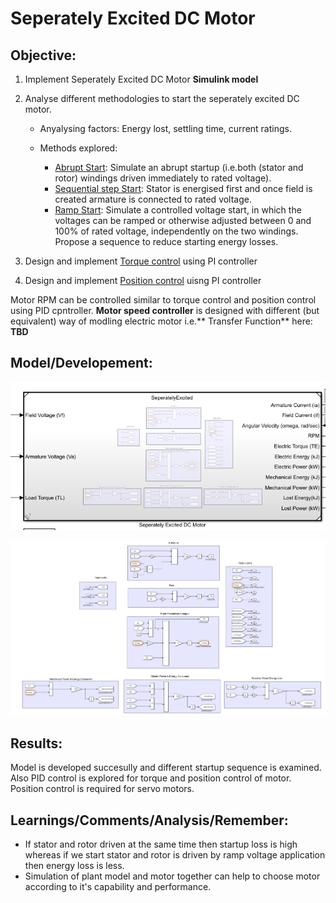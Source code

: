 # Seperately Excited DC Motor

## Objective:

1. Implement Seperately Excited DC Motor **Simulink model**
2. Analyse different methodologies to start the seperately excited DC motor.

   * Anyalysing factors: Energy lost, settling time, current ratings. 
   * Methods explored:
   
      *  [Abrupt Start](https://github.com/VishalDevnale/ControlSystem/tree/master/ElectricMachines/DC_Motors/01_SeperatelyExcitedDCMotor/01_AbruptStart): Simulate an abrupt startup (i.e.both (stator and rotor) windings driven immediately to rated voltage).
      *  [Sequential step Start](https://github.com/VishalDevnale/ControlSystem/tree/master/ElectricMachines/DC_Motors/01_SeperatelyExcitedDCMotor/02_SequentialStepStart): Stator is energised first and once field is created armature is connected to rated voltage.
      *  [Ramp Start](https://github.com/VishalDevnale/ControlSystem/tree/master/ElectricMachines/DC_Motors/01_SeperatelyExcitedDCMotor/03_RampStart): Simulate a controlled voltage start, in which the voltages can be ramped or otherwise adjusted between 0 and 100% of rated voltage, independently on the two windings. Propose a sequence to reduce starting energy losses. 

3. Design and implement [Torque control](https://github.com/VishalDevnale/ControlSystem/tree/master/ElectricMachines/DC_Motors/01_SeperatelyExcitedDCMotor/04_TorqueControl) using PI controller
4. Design and implement [Position control](https://github.com/VishalDevnale/ControlSystem/tree/master/ElectricMachines/DC_Motors/01_SeperatelyExcitedDCMotor/05_PositionControl) uisng PI controller

Motor RPM can be controlled similar to torque control and position control using PID cpntroller. **Motor speed controller** is designed with different (but equivalent) way of modling electric motor i.e.** Transfer Function** here: **TBD** 

## Model/Developement:

![Screenshot](SeperatelyExcitedDCMachine_SimulinkModel_InputOutputPort.PNG)

![Screenshot](SeperatelyExcitedDCMachine_SimulinkModel.PNG)

## Results:
Model is developed succesully and different startup sequence is examined. Also PID control is explored for torque and position control of motor. Position control is required for servo motors.

## Learnings/Comments/Analysis/Remember:

* If stator and rotor driven at the same time then startup loss is high whereas if we start stator and rotor is driven by ramp voltage application then energy loss is less.
* Simulation of plant model and motor together can help to choose motor according to it's capability and performance. 
